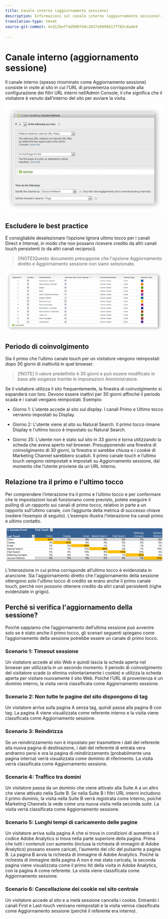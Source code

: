 ```yaml
---
title: Canale interno (aggiornamento sessione)
description: Informazioni sul canale interno (aggiornamento sessione).
translation-type: tm+mt
source-git-commit: 4cd12beff4d9007d4c2037a9998417ff85c4ade9

---
```



# Canale interno (aggiornamento sessione)

Il canale interno (spesso rinominato come Aggiornamento sessione) consiste in visite al sito in cui l’URL di provenienza corrisponde alla configurazione dei filtri URL interni nell’Admin Console, il che significa che il visitatore è venuto dall’interno del sito per avviare la visita.

![](assets/int-channel1.png)

## Escludere le best practice

È consigliabile deselezionare l’opzione Ignora ultimo tocco per i canali Direct e Internal, in modo che non possano ricevere credito da altri canali touch persistenti (o da altri canali reciproci).

>[!NOTE]Questo documento presuppone che l'opzione Aggiornamento diretto e Aggiornamento sessione non siano selezionate.

![](assets/int-channel2.png)

## Periodo di coinvolgimento

Sia il primo che l’ultimo canale touch per un visitatore vengono reimpostati dopo 30 giorni di inattività in quel browser.

>[!NOTE] Il valore predefinito è 30 giorni e può essere modificato in base alle esigenze tramite le impostazioni Amministratore.

Se il visitatore utilizza il sito frequentemente, la finestra di coinvolgimento si espanderà con loro. Devono essere inattivi per 30 giorni affinché il periodo scada e i canali vengano reimpostati.
Esempio:

* Giorno 1: L'utente accede al sito sul display. I canali Primo e Ultimo tocco verranno impostati su Display.

* Giorno 2: L'utente viene al sito su Natural Search. Il primo tocco rimane Display e l'ultimo tocco è impostato su Natural Search.

* Giorno 35: L'utente non è stato sul sito in 33 giorni e torna utilizzando la scheda che aveva aperto nel browser. Presupponendo una finestra di coinvolgimento di 30 giorni, la finestra si sarebbe chiusa e i cookie di Marketing Channel sarebbero scaduti. Il primo canale touch e l’ultimo touch vengono reimpostati e impostati su Aggiornamento sessione, dal momento che l’utente proviene da un URL interno.

## Relazione tra il primo e l'ultimo tocco

Per comprendere l’interazione tra il primo e l’ultimo tocco e per confermare che le impostazioni locali funzionano come previsto, potete eseguire il pulling di un rapporto sui canali di primo tocco, relativo in parte a un rapporto sull’ultimo canale, con l’aggiunta della metrica di successo chiave (vedere l’esempio di seguito). L’esempio illustra l’interazione tra canali primo e ultimo contatto.

![](assets/int-channel3.png)

L’intersezione in cui prima corrisponde all’ultimo tocco è evidenziata in arancione. Sia l'aggiornamento diretto che l'aggiornamento della sessione ottengono solo l'ultimo tocco di credito se erano anche il primo canale touch, perché non possono ottenere credito da altri canali persistenti (righe evidenziate in grigio).

## Perché si verifica l'aggiornamento della sessione?

Poiché sappiamo che l’aggiornamento dell’ultima sessione può avvenire solo se è stato anche il primo tocco, gli scenari seguenti spiegano come l’aggiornamento della sessione potrebbe essere un canale di primo tocco.

### Scenario 1: Timeout sessione

Un visitatore accede al sito Web e quindi lascia la scheda aperta nel browser per utilizzarla in un secondo momento. Il periodo di coinvolgimento del visitatore scade (o elimina volontariamente i cookie) e utilizza la scheda aperta per visitare nuovamente il sito Web. Poiché l’URL di provenienza è un dominio interno, la visita verrà classificata come Aggiornamento sessione.

### Scenario 2: Non tutte le pagine del sito dispongono di tag

Un visitatore arriva sulla pagina A senza tag, quindi passa alla pagina B con tag. La pagina A viene visualizzata come referente interno e la visita viene classificata come Aggiornamento sessione.

### Scenario 3: Reindirizza

Se un reindirizzamento non è impostato per trasmettere i dati del referente alla nuova pagina di destinazione, i dati del referente di entrata vera andranno persi e ora la pagina di reindirizzamento (probabilmente una pagina interna) verrà visualizzata come dominio di riferimento. La visita verrà classificata come Aggiornamento sessione.

### Scenario 4: Traffico tra domini

Un visitatore passa da un dominio che viene attivato alla Suite A a un altro che viene attivato nella Suite B. Se nella Suite B i filtri URL interni includono il primo dominio, la visita nella Suite B verrà registrata come Interno, poiché Marketing Channels la vede come una nuova visita nella seconda suite. La visita verrà classificata come Aggiornamento sessione.

### Scenario 5: Lunghi tempi di caricamento delle pagine

Un visitatore arriva sulla pagina A che si trova in condizioni di aumento e il codice Adobe Analytics si trova nella parte superiore della pagina. Prima che tutti i contenuti con aumento (inclusa la richiesta di immagini di Adobe Analytics) possano essere caricati, l'aumento dei clic del pulsante a pagina B. La pagina B avvia la richiesta di immagine di Adobe Analytics. Poiché la richiesta di immagine della pagina A non è mai stata caricata, la seconda pagina viene visualizzata come il primo hit della visita in Adobe Analytics, con la pagina A come referente. La visita viene classificata come Aggiornamento sessione.

### Scenario 6: Cancellazione dei cookie nel sito centrale

Un visitatore accede al sito e a metà sessione cancella i cookie. Entrambi i canali First e Last-touch venivano reimpostati e la visita veniva classificata come Aggiornamento sessione (perché il referente era interno).
